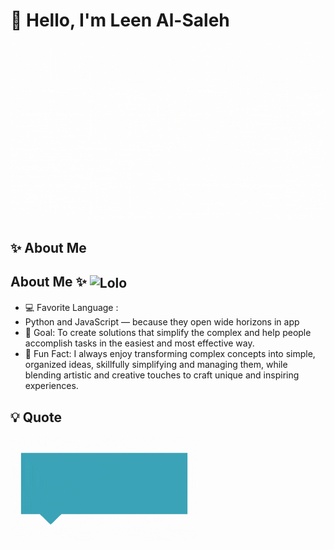 # 👋 Hello, I'm Leen Al-Saleh

![Leen](./leen.gif)


## ✨ About Me  
<h2>About Me ✨ <img src="./team/LeenAl-Saleh/lolo.gif" alt="Lolo" width="40" style="vertical-align: middle;"/></h2>

- 💻 Favorite Language :
-  Python and JavaScript — because they open wide horizons in app
- 🎯 Goal: To create solutions that simplify the complex and help people accomplish tasks in the easiest and most effective way.
- 🌸 Fun Fact: I always enjoy transforming complex concepts into simple, organized ideas, skillfully simplifying and managing them, while blending artistic and creative touches to craft unique and inspiring experiences.

## 💡 Quote
> <p align="center">
  <img src="./Leen.gif" alt="Leen" width="300"/>
</p>
